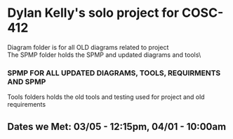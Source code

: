# Dylan Kelly's solo project for COSC-412
Diagram folder is for all OLD diagrams related to project\
The SPMP folder holds the SPMP and updated diagrams and tools\
### SPMP FOR ALL UPDATED DIAGRAMS, TOOLS, REQUIRMENTS AND SPMP
Tools folders holds the old tools and testing used for project and old requirements

## Dates we Met: 03/05 - 12:15pm, 04/01 - 10:00am
